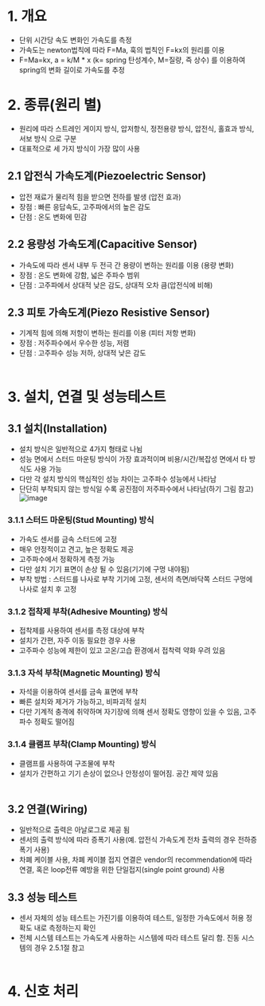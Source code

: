 # 1. 개요
- 단위 시간당 속도 변화인 가속도를 측정
- 가속도는 newton법칙에 따라 F=Ma, 훅의 법칙인 F=kx의 원리를 이용
- F=Ma=kx, a = k/M * x (k= spring 탄성계수, M=질량, 즉 상수) 를 이용하여 spring의 변화 길이로 가속도를 추정

# 2. 종류(원리 별)
- 원리에 따라 스트레인 게이지 방식, 압저항식, 정전용량 방식, 압전식, 홀효과 방식, 서보 방식 으로 구분
- 대표적으로 세 가지 방식이 가장 많이 사용

## 2.1 압전식 가속도계(Piezoelectric Sensor) 
- 압전 재료가 물리적 힘을 받으면 전하를 발생 (압전 효과)
- 장점 : 빠른 응답속도, 고주파에서의 높은 감도
- 단점 : 온도 변화에 민감

## 2.2 용량성 가속도계(Capacitive Sensor)
- 가속도에 따라 센서 내부 두 전극 간 용량이 변하는 원리를 이용 (용량 변화)
- 장점 : 온도 변화에 강함, 넓은 주파수 범위
- 단점 : 고주파에서 상대적 낮은 감도, 상대적 오차 큼(압전식에 비해)

## 2.3 피토 가속도계(Piezo Resistive Sensor)
- 기계적 힘에 의해 저항이 변하는 원리를 이용 (피터 저항 변화)
- 장점 : 저주파수에서 우수한 성능, 저렴
- 단점 : 고주파수 성능 저하, 상대적 낮은 감도
</br></br>

# 3. 설치, 연결 및 성능테스트

## 3.1 설치(Installation)
- 설치 방식은 일반적으로 4가지 형태로 나뉨
- 성능 면에서 스터드 마운팅 방식이 가장 효과적이며 비용/시간/복잡성 면에서 타 방식도 사용 가능
- 다만 각 설치 방식의 핵심적인 성능 차이는 고주파수 성능에서 나타남
- 단단히 부착되지 않는 방식일 수록 공진점이 저주파수에서 나타남(하기 그림 참고)
![image](https://github.com/user-attachments/assets/c143ceed-b3b4-4372-bf23-175a412971eb)

### 3.1.1 스터드 마운팅(Stud Mounting) 방식 
- 가속도 센서를 금속 스터드에 고정
- 매우 안정적이고 견고, 높은 정확도 제공
- 고주파수에서 정확하게 측정 가능
- 다만 설치 기기 표면이 손상 될 수 있음(기기에 구멍 내야됨)
- 부착 방법 : 스터드를 나사로 부착 기기에 고정, 센서의 측면/바닥쪽 스터드 구멍에 나사로 설치 후 고정

### 3.1.2 접착제 부착(Adhesive Mounting) 방식
- 접착제를 사용하여 센서를 측정 대상에 부착
- 설치가 간편, 자주 이동 필요한 경우 사용
- 고주파수 성능에 제한이 있고 고온/고습 환경에서 접착력 약화 우려 있음

### 3.1.3 자석 부착(Magnetic Mounting) 방식
- 자석을 이용하여 센서를 금속 표면에 부착
- 빠른 설치와 제거가 가능하고, 비파괴적 설치
- 다만 기계적 충격에 취약하며 자기장에 의해 센서 정확도 영향이 있을 수 있음, 고주파수 정확도 떨어짐

### 3.1.4 클램프 부착(Clamp Mounting) 방식
- 클램프를 사용하여 구조물에 부착
- 설치가 간편하고 기기 손상이 없으나 안정성이 떨어짐. 공간 제약 있음
</br></br>

## 3.2 연결(Wiring)
- 일반적으로 출력은 아날로그로 제공 됨
- 센서의 출력 방식에 따라 증폭기 사용(예. 압전식 가속도계 전차 출력의 경우 전하증폭기 사용)
- 차폐 케이블 사용, 차폐 케이블 접지 연결은 vendor의 recommendation에 따라 연결, 혹은 loop전류 예방을 위한 단일접지(single point ground) 사용

## 3.3 성능 테스트
- 센서 자체의 성능 테스트는 가진기를 이용하여 테스트, 일정한 가속도에서 허용 정확도 내로 측정하는지 확인
- 전체 시스템 테스트는 가속도계 사용하는 시스템에 따라 테스트 달리 함. 진동 시스템의 경우 2.5.1절 참고
</BR></BR>

# 4. 신호 처리

